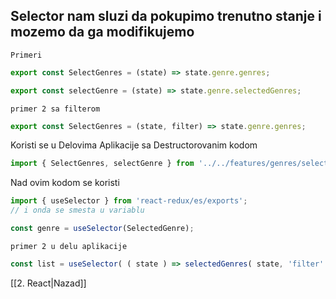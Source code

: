 ## Selector nam sluzi da pokupimo trenutno stanje i mozemo da ga modifikujemo

`Primeri`
```jsx
export const SelectGenres = (state) => state.genre.genres;

export const selectGenre = (state) => state.genre.selectedGenres;
```
`primer 2 sa filterom`
```jsx
export const SelectGenres = (state, filter) => state.genre.genres;
```


Koristi se u Delovima Aplikacije sa Destructorovanim kodom

```jsx
import { SelectGenres, selectGenre } from '../../features/genres/selectors';
```

Nad ovim kodom se koristi 
```jsx
import { useSelector } from 'react-redux/es/exports';
// i onda se smesta u variablu 

const genre = useSelector(SelectedGenre);
```


`primer 2 u delu aplikacije `
```jsx
const list = useSelector( ( state ) => selectedGenres( state, 'filter' ));
```

[[2. React|Nazad]]
